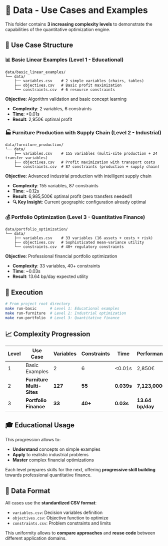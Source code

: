 # 📂 Data - Use Cases and Examples

This folder contains **3 increasing complexity levels** to demonstrate the capabilities of the quantitative optimization engine.

## 🎯 Use Case Structure

### 📊 **Basic Linear Examples** (Level 1 - Educational)
```
data/basic_linear_examples/
└── data/
    ├── variables.csv    # 2 simple variables (chairs, tables)
    ├── objectives.csv   # Basic profit maximization
    └── constraints.csv  # 6 resource constraints
```

**Objective**: Algorithm validation and basic concept learning
- **Complexity**: 2 variables, 6 constraints
- **Time**: <0.01s
- **Result**: 2,950€ optimal profit

### 🏭 **Furniture Production with Supply Chain** (Level 2 - Industrial)
```
data/furniture_production/
└── data/
    ├── variables.csv    # 155 variables (multi-site production + 24 transfer variables)
    ├── objectives.csv   # Profit maximization with transport costs  
    └── constraints.csv  # 87 constraints (production + supply chain)
```

**Objective**: Advanced industrial production with intelligent supply chain
- **Complexity**: 155 variables, 87 constraints
- **Time**: ~0.12s
- **Result**: 6,985,500€ optimal profit (zero transfers needed!)
- **🔍 Key Insight**: Current geographic configuration already optimal

### 💰 **Portfolio Optimization** (Level 3 - Quantitative Finance)
```
data/portfolio_optimization/
└── data/
    ├── variables.csv    # 33 variables (16 assets + costs + risk)
    ├── objectives.csv   # Sophisticated mean-variance utility
    └── constraints.csv  # 40+ regulatory constraints
```

**Objective**: Professional financial portfolio optimization
- **Complexity**: 33 variables, 40+ constraints
- **Time**: ~0.03s  
- **Result**: 13.64 bp/day expected utility

## 🚀 Execution

```bash
# From project root directory
make run-basic      # Level 1: Educational examples
make run-furniture  # Level 2: Industrial optimization  
make run-portfolio  # Level 3: Quantitative finance
```

## 📈 Complexity Progression

| Level | Use Case | Variables | Constraints | Time | Performance |
|-------|----------|-----------|-------------|------|-------------|
| 1 | Basic Examples | 2 | 6 | <0.01s | 2,850€ |
| 2 | **Furniture Multi-Sites** | **127** | **55** | **0.039s** | **7,123,000€** |
| 3 | **Portfolio Finance** | **33** | **40+** | **0.03s** | **13.64 bp/day** |

## 🎓 Educational Usage

This progression allows to:
- **Understand** concepts on simple examples
- **Apply** to realistic industrial problems  
- **Master** complex financial optimizations

Each level prepares skills for the next, offering **progressive skill building** towards professional quantitative finance.

## 🔧 Data Format

All cases use the **standardized CSV format**:
- `variables.csv`: Decision variables definition
- `objectives.csv`: Objective function to optimize
- `constraints.csv`: Problem constraints and limits

This uniformity allows to **compare approaches** and **reuse code** between different application domains.
